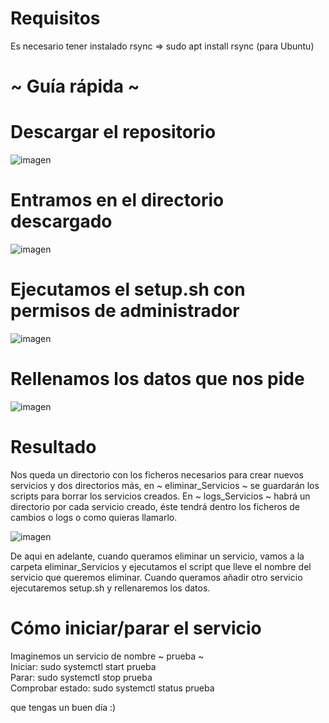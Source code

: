
# Requisitos
Es necesario tener instalado rsync => sudo apt install rsync (para Ubuntu)

# ~ Guía rápida ~
# Descargar el repositorio
![imagen](https://user-images.githubusercontent.com/101645735/170832485-49150e5a-a7b6-494d-8921-4eb2a3dc9092.png)

# Entramos en el directorio descargado
![imagen](https://user-images.githubusercontent.com/101645735/170832506-81228cd6-2b30-454c-b1af-18f61f3363fc.png)

# Ejecutamos el setup.sh con permisos de administrador
![imagen](https://user-images.githubusercontent.com/101645735/170832530-f6ab2ca5-c058-4568-8f83-2ace21d05ecb.png)

# Rellenamos los datos que nos pide
![imagen](https://user-images.githubusercontent.com/101645735/171176950-52b99af6-c766-41c1-a5c5-351312b7e40c.png)

# Resultado
Nos queda un directorio con los ficheros necesarios para crear nuevos servicios y dos directorios más, en ~ eliminar_Servicios ~ se guardarán los scripts para borrar los servicios creados. En ~ logs_Servicios ~ habrá un directorio por cada servicio creado, éste tendrá dentro los ficheros de cambios o logs o como quieras llamarlo.

![imagen](https://user-images.githubusercontent.com/101645735/170833579-d19eb087-fb06-460d-b6f0-3143e15c06fd.png)

De aqui en adelante, cuando queramos eliminar un servicio, vamos a la carpeta eliminar_Servicios y ejecutamos el script que lleve el nombre del servicio que queremos eliminar.
Cuando queramos añadir otro servicio ejecutaremos setup.sh y rellenaremos los datos.

# Cómo iniciar/parar el servicio
Imaginemos un servicio de nombre ~ prueba ~  
Iniciar: sudo systemctl start prueba  
Parar: sudo systemctl stop prueba  
Comprobar estado: sudo systemctl status prueba

que tengas un buen día :)
